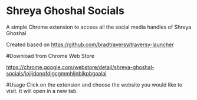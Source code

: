 # Shreya Ghoshal Socials
A simple Chrome extension to access all the social media handles of Shreya Ghoshal

Created based on https://github.com/bradtraversy/traversy-launcher

#Download from Chrome Web Store

https://chrome.google.com/webstore/detail/shreya-ghoshal-socials/jojijdonofdjgcgmmhljnblkpbgaalal

#Usage
Click on the extension and choose the website you would like to visit. It will open in a new tab.
